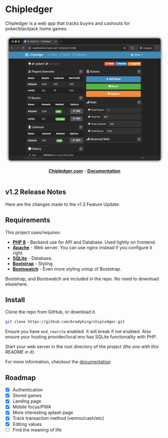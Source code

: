 <h1>Chipledger </h1>

Chipledger is a web app that tracks buyins and cashouts for poker/blackjack home games.

<img src="lib/chipledger/img/screenshot.png">

<p align="center">
<a href="https://chipledger.com"><b>Chipledger.com</b></a> - <a href="https://chipledger.com/docs/"><b>Documentation</b></a><br><br>
</p>

## v1.2 Release Notes

Here are the changes made to the v1.3 Feature Update:<br>


## Requirements
This project uses/requires:

- [**PHP 8**](https://www.php.net/) - Backend use for API and Database. Used lightly on frontend.
- [**Apache**](https://httpd.apache.org/) - Web server. You can use nginx instead if you configure it right.
- [**SQLite**](https://sqlite.org/) - Database.
- [**Bootstrap**](https://github.com/twbs/bootstrap) - Styling
- [**Bootswatch**](https://github.com/thomaspark/bootswatch/) - Even more styling ontop of Bootstrap.

Bootstrap, and Bootswatch are included in the repo. No need to download elsewhere.

## Install

Clone the repo from GitHub, or download it. 

```bash
git clone https://github.com/brodyking/chipledger.git
```

Ensure you have `mod_rewrite` enabled. It will break if not enabled. Also ensure your hosting provider/local env has SQLite functionality with PHP.

Start your web server in the root directory of the project *(the one with this README in it)*.

For more information, checkout the [documentation](https://chipledger.com/docs)

## Roadmap

- [x] Authentication
- [x] Stored games
- [x] Landing page
- [x] Mobile focus/PWA
- [x] More interesting splash page
- [x] Track transaction method (venmo/cash/etc)
- [x] Editing values
- [ ] Find the meaning of life